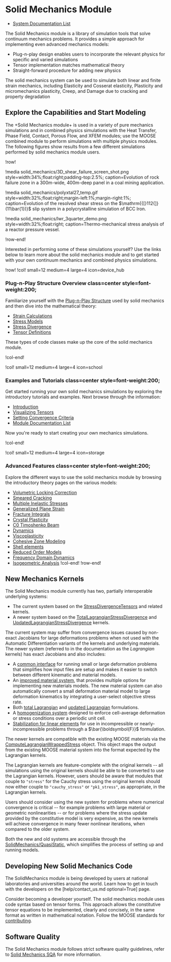 # Solid Mechanics Module

- [System Documentation List](solid_mechanics/systems.md)

The Solid Mechanics module is a library of simulation tools that solve
continuum mechanics problems. It provides a simple approach for implementing
even advanced mechanics models:

- Plug-n-play design enables users to incorporate the relevant physics for specific and varied simulations
- Tensor implementation matches mathematical theory
- Straight-forward procedure for adding new physics

The solid mechanics system can be used to simulate both linear and finite strain mechanics, including
Elasticity and Cosserat elasticity, Plasticity and micromechanics plasticity, Creep, and
Damage due to cracking and property degradation

## Explore the Capabilities and Start Modeling

The +Solid Mechanics module+ is used in a variety of pure mechanics simulations
and in combined physics simulations with the Heat Transfer, Phase Field, Contact,
Porous Flow, and XFEM modules; use the MOOSE combined module to perform simulations
with multiple physics modules. The following figures show results from a few
different simulations performed by solid mechanics module users.

!row!

!media solid_mechanics/3D_shear_failure_screen_shot.png
       style=width:34%;float:right;padding-top:2.5%;
       caption=Evolution of rock failure zone in a 300m-wide, 400m-deep panel in a coal mining application.

!media solid_mechanics/polyxtal27_temp.gif
       style=width:32%;float:right;margin-left:1%;margin-right:1%;
       caption=Evolution of the resolved shear stress on the $\mathrm{{[}112{]}(11\bar{1})}$ slip system in a polycrystalline simulation of BCC Iron.

!media solid_mechanics/lwr_3quarter_demo.png
       style=width:32%;float:right;
       caption=Thermo-mechanical stress analysis of a reactor pressure vessel.

!row-end!


Interested in performing some of these simulations yourself? Use the links below
to learn more about the solid mechanics module and to get started with your own
continuum mechanics and combined physics simulations.

!row!
!col! small=12 medium=4 large=4 icon=device_hub

### Plug-n-Play Structure Overview class=center style=font-weight:200;

Familiarize yourself with the [Plug-n-Play Structure](solid_mechanics/plug_n_play.md)
used by solid mechanics and then dive into the mathematical theory:

- [Strain Calculations](solid_mechanics/Strains.md)
- [Stress Models](solid_mechanics/Stresses.md)
- [Stress Divergence](solid_mechanics/StressDivergence.md)
- [Tensor Definitions](solid_mechanics/TensorClasses.md)

These types of code classes make up the core of the solid mechanics module.

!col-end!

!col! small=12 medium=4 large=4 icon=school

### Examples and Tutorials class=center style=font-weight:200;

Get started running your own solid mechanics simulations by exploring the
introductory tutorials and examples. Next browse through the information:

- [Introduction](solid_mechanics/tutorials/introduction/index.md)
- [Visualizing Tensors](solid_mechanics/VisualizingTensors.md)
- [Setting Convergence Criteria](solid_mechanics/Convergence.md)
- [Module Documentation List](solid_mechanics/systems.md)

Now you're ready to start creating your own mechanics simulations.

!col-end!

!col! small=12 medium=4 large=4 icon=storage

### Advanced Features class=center style=font-weight:200;

Explore the different ways to use the solid mechanics module by browsing the
introductory theory pages on the various models:

- [Volumetric Locking Correction](solid_mechanics/VolumetricLocking.md)
- [Smeared Cracking](/ComputeSmearedCrackingStress.md)
- [Multiple Inelastic Stresses](/ComputeMultipleInelasticStress.md)
- [Generalized Plane Strain](solid_mechanics/generalized_plane_strain.md)
- [Fracture Integrals](solid_mechanics/FractureIntegrals.md)
- [Crystal Plasticity](/ComputeMultipleCrystalPlasticityStress.md)
- [C0 Timoshenko Beam](solid_mechanics/C0TimoshenkoBeam.md)
- [Dynamics](solid_mechanics/Dynamics.md)
- [Viscoplasticity](/ADViscoplasticityStressUpdate.md)
- [Cohesive Zone Modeling](CohesiveZone/index.md)
- [Shell elements](solid_mechanics/ShellElements.md)
- [Reduced Order Models](/LAROMANCE.md)
- [Frequency Domain Dynamics](/1d_elastic_waves.md)
- [Isogeometric Analysis](solid_mechanics/examples/cframe_iga.md)
!col-end!
!row-end!

## New Mechanics Kernels

The Solid Mechanics module currently has two, partially interoperable
underlying systems:

- The current system based on the [StressDivergenceTensors](/StressDivergenceTensors.md) and related kernels.
- A newer system based on the [TotalLagrangianStressDivergence](/TotalLagrangianStressDivergence.md) and [UpdatedLagrangianStressDivergence](/UpdatedLagrangianStressDivergence.md) kernels.

The current system may suffer from convergence issues caused by non-exact Jacobians for large deformations problems when not used with the Automatic Differentiation variants of the kernels and underlying materials.
The newer system (referred to in the documentation as the *Lagrangian* kernels) has exact Jacobians and also includes:

- A [common interface](solid_mechanics/LagrangianKernelTheory.md) for running small or large deformation problems that simplifies how input files are setup and makes it easier to switch between different kinematic and material models.
- An [improved material system](solid_mechanics/NewMaterialSystem.md), that provides multiple options for implementing new materials models.  The new material system can also automatically convert a small deformation material model to large deformation kinematics by integrating a user-select objective stress rate.
- Both [total Lagrangian](/TotalLagrangianStressDivergence.md) and [updated Lagrangian](/UpdatedLagrangianStressDivergence.md) formulations.
- A [homogenization system](/solid_mechanics/Homogenization.md) designed to enforce cell-average deformation or stress conditions over a periodic unit cell.
- [Stabilization for linear elements](/solid_mechanics/Stabilization.md) for use in incompressible or nearly-incompressible problems through a $\bar{\boldsymbol{F}}$ formulation.

The newer kernels are compatible with the existing MOOSE materials via the [ComputeLagrangianWrappedStress](/ComputeLagrangianWrappedStress.md) object.  This object maps the output from the existing MOOSE material system into the format expected
by the Lagrangian kernels.

The Lagrangian kernels are feature-complete with the original kernels -- all simulations using the original kernels should be able to be converted to use the
Lagrangian kernels.  However, users should be aware that modules that couple to `"stress"` for the Cauchy stress using the original kernels should now either couple to `"cauchy_stress"` or `"pk1_stress"`, as appropriate, in the Lagrangian kernels.

Users should consider using the new system
for problems where numerical convergence is critical -- for example problems with large material or geometric nonlinearities -- or
for problems where the stress update provided by the constitutive model is very expensive, as the new kernels will achieve convergence
in many fewer nonlinear iterations, when compared to the older system.

Both the new and old systems are accessible through the [SolidMechanics/QuasiStatic](/Physics/SolidMechanics/QuasiStatic/index.md), which simplifies the process of
setting up and running models.

## Developing New Solid Mechanics Code

The SolidMechanics module is being developed by users at national laboratories
and universities around the world. Learn how to get in touch with the developers
on the [help/contact_us.md optional=True] page.

Consider becoming a developer yourself.
The solid mechanics module uses code syntax based on tensor forms. This approach
allows the constitutive tensor equations to be implemented, clearly and concisely,
in the same format as written in mathematical notation.
Follow the MOOSE standards for [contributing](framework/contributing.md).

## Software Quality

The Solid Mechanics module follows strict software quality guidelines, refer to
[Solid Mechanics SQA](solid_mechanics/sqa/index.md) for more information.
